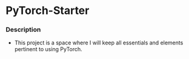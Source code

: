 # PyTorch-Starter
### Description
- This project is a space where I will keep all essentials and elements pertinent to using PyTorch.
